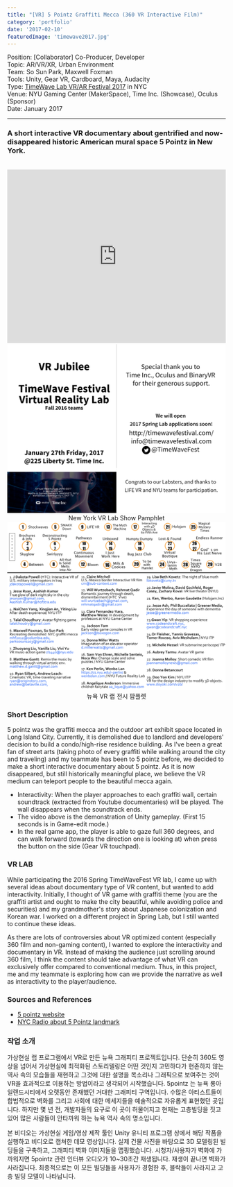 ```yaml
---
title: "[VR] 5 Pointz Graffiti Mecca (360 VR Interactive Film)"
category: 'portfolio'
date: '2017-02-10'
featuredImage: 'timewave2017.jpg'
---
```

<div class="intro">
Position: [Collaborator] Co-Producer, Developer <br />
Topic: AR/VR/XR, Urban Environment <br />
Team: So Sun Park, Maxwell Foxman<br />
Tools: Unity, Gear VR, Cardboard, Maya, Audacity<br />
Type: <a target="_blank" rel="noreferrer" href="http://timewavefestival.com/virtualrealitylab-2017-projects/">TimeWave Lab VR/AR Festival 2017</a> in NYC <br />
Venue: NYU Gaming Center (MakerSpace), Time Inc. (Showcase), Oculus (Sponsor) <br />
Date: January 2017
</div>
<hr />

<h3>A short interactive VR documentary about gentrified and now-disappeared historic American mural space 5 Pointz in New York.</h3>

<br />

<iframe width="100%" height="400" src="https://www.youtube.com/embed/kRfG-g5NoZU" frameborder="0" allow="accelerometer; autoplay; clipboard-write; encrypted-media; gyroscope; picture-in-picture" allowfullscreen></iframe>

<figure style="display: block; margin: 0 auto; text-align: center">
<img src="timewave2017.jpg">
<figcaption>New York VR Lab Show Pamphlet</figcaption>
</figure>

<figure style="display: block; margin: 0 auto; text-align: center">
<img src="timewave2017-1.jpg">
<figcaption>뉴욕 VR 랩 전시 팜플렛</figcaption>
</figure>

### Short Description

5 pointz was the graffiti mecca and the outdoor art exhibit space located in Long Island City. Currently, it is demolished due to landlord and developers' decision to build a condo/high-rise residence building. As I've been a great fan of street arts (taking photo of every graffiti while walking around the city and traveling) and my teammate has been to 5 pointz before, we decided to make a short interactive documentary about 5 pointz. As it is now disappeared, but still historically meaningful place, we believe the VR medium can teleport people to the beautiful mecca again.

- Interactivity: When the player approaches to each graffiti wall, certain soundtrack (extracted from Youtube documentaries) will be played. The wall disappears when the soundtrack ends.
- The video above is the demonstration of Unity gameplay. (First 15 seconds is in Game-edit mode.)
- In the real game app, the player is able to gaze full 360 degrees, and can walk forward (towards the direction one is looking at) when press the button on the side (Gear VR touchpad).

### VR LAB

While participating the 2016 Spring TimeWaveFest VR lab, I came up with several ideas about documentary type of VR content, but wanted to add interactivity. Initially, I thought of VR game with graffiti theme (you are the graffiti artist and ought to make the city beautiful, while avoiding police and securities) and my grandmother's story about Japanese colonization and Korean war. I worked on a different project in Spring Lab, but I still wanted to continue these ideas.

As there are lots of controversies about VR optimized content (especially 360 film and non-gaming content), I wanted to explore the interactivity and documentary in VR. Instead of making the audience just scrolling around 360 film, I think the content should take advantage of what VR can exclusively offer compared to conventional medium. Thus, in this project, me and my teammate is exploring how can we provide the narrative as well as interactivity to the player/audience.

### Sources and References

- [5 pointz website](http://5ptz.com/)
- [NYC Radio about 5 Pointz landmark](http://www.wnyc.org/story/queens-loses-graffiti-landmark/)

### 작업 소개

가상현실 랩 프로그램에서 VR로 만든 뉴욕 그래피티 프로젝트입니다. 단순히 360도 영상을 넘어서 가상현실에 최적화된 스토리텔링은 어떤 것인지 고민하다가 현존하지 않는 역사 속의 모습들을 재현하고 그것에 대한 설명을 목소리나 그래픽으로 보여주는 것이 VR을 효과적으로 이용하는 방법이라고 생각되어 시작했습니다. 5pointz 는 뉴욕 롱아일랜드시티에서 오랫동안 존재했던 거대한 그래피티 구역입니다. 수많은 아티스트들이 합법적으로 벽화를 그리고 사회에 대한 메세지들을 예술적으로 자유롭게 표현했던 곳입니다. 하지만 몇 년 전, 개발자들의 요구로 이 곳이 허물어지고 현재는 고층빌딩을 짓고 있어 많은 사람들이 안타까워 하는 뉴욕 역사 속의 명소입니다.

본 비디오는 가상현실 게임/영상 제작 툴인 Unity 유니티 프로그램 상에서 해당 작품을 실행하고 비디오로 캡쳐한 데모 영상입니다. 실제 건물 사진을 바탕으로 3D 모델링된 빌딩들을 구축하고, 그래피티 벽화 이미지들을 맵핑했습니다. 시청자/사용자가 벽화에 가까워지면 5pointz 관련 인터뷰 오디오가 10~30초간 재생됩니다. 재생이 끝나면 벽화가 사라집니다. 최종적으로는 이 모든 빌딩들을 사용자가 경험한 후, 블락들이 사라지고 고층 빌딩 모델이 나타납니다.